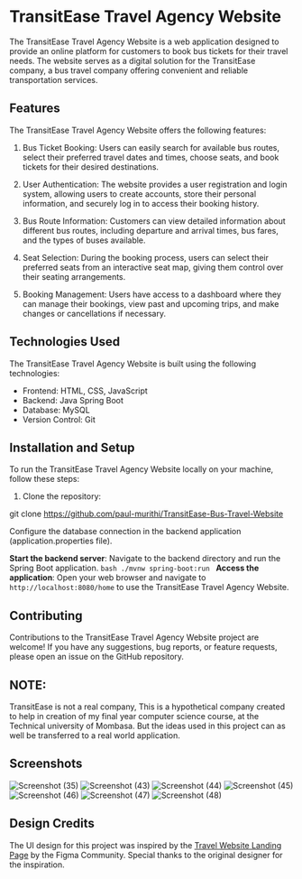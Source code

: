 # TransitEase Travel Agency Website

The TransitEase Travel Agency Website is a web application designed to provide an online platform for customers to book bus tickets for their travel needs. The website serves as a digital solution for the TransitEase company, a bus travel company offering convenient and reliable transportation services.

## Features

The TransitEase Travel Agency Website offers the following features:

1. Bus Ticket Booking: Users can easily search for available bus routes, select their preferred travel dates and times, choose seats, and book tickets for their desired destinations.

2. User Authentication: The website provides a user registration and login system, allowing users to create accounts, store their personal information, and securely log in to access their booking history.

3. Bus Route Information: Customers can view detailed information about different bus routes, including departure and arrival times, bus fares, and the types of buses available.

4. Seat Selection: During the booking process, users can select their preferred seats from an interactive seat map, giving them control over their seating arrangements.

5. Booking Management: Users have access to a dashboard where they can manage their bookings, view past and upcoming trips, and make changes or cancellations if necessary.

## Technologies Used

The TransitEase Travel Agency Website is built using the following technologies:

- Frontend: HTML, CSS, JavaScript
- Backend: Java Spring Boot
- Database: MySQL
- Version Control: Git

## Installation and Setup

To run the TransitEase Travel Agency Website locally on your machine, follow these steps:

1. Clone the repository:

git clone https://github.com/paul-murithi/TransitEase-Bus-Travel-Website

Configure the database connection in the backend application (application.properties file).

**Start the backend server**:
    Navigate to the backend directory and run the Spring Boot application.
    ```bash
    ./mvnw spring-boot:run
    ```
**Access the application**:
    Open your web browser and navigate to `http://localhost:8080/home` to use the TransitEase Travel Agency Website.


## Contributing

Contributions to the TransitEase Travel Agency Website project are welcome! If you have any suggestions, bug reports, or feature requests, please open an issue on the GitHub repository.

## NOTE:

TransitEase is not a real company, This is a hypothetical company created to help in creation of my final year computer science course, at the Technical university of Mombasa. But the ideas used in this project can as well be transferred to a real world application.

## Screenshots
![Screenshot (35)](https://github.com/paul-murithi/TransitEase-Bus-Travel-Website/assets/114237403/954d63b5-7a8a-4761-945c-c93866fd9335)
![Screenshot (43)](https://github.com/paul-murithi/TransitEase-Bus-Travel-Website/assets/114237403/e9afb3a1-c784-4b4e-a348-7250b36019a4)
![Screenshot (44)](https://github.com/paul-murithi/TransitEase-Bus-Travel-Website/assets/114237403/632569f6-c7eb-4580-b862-9523f782e1ef)
![Screenshot (45)](https://github.com/paul-murithi/TransitEase-Bus-Travel-Website/assets/114237403/96b99f1d-2981-4e76-944b-1aaa2b4c7a3f)
![Screenshot (46)](https://github.com/paul-murithi/TransitEase-Bus-Travel-Website/assets/114237403/728a4557-4312-4533-82ff-a197b0389d1d)
![Screenshot (47)](https://github.com/paul-murithi/TransitEase-Bus-Travel-Website/assets/114237403/6f5c833d-12db-4ac3-8ab6-79fab2f707ce)
![Screenshot (48)](https://github.com/paul-murithi/TransitEase-Bus-Travel-Website/assets/114237403/26810fa0-6ebc-41b1-b7fc-4c4018d60494)

## Design Credits
The UI design for this project was inspired by the [Travel Website Landing Page](https://www.figma.com/design/IPgB5kmdldVqAQZTnTsDP8/Travel-Website-Landing-Page-(Community)?node-id=0-1&t=p7VHeOXGAh2sRQyu-0) by the Figma Community. Special thanks to the original designer for the inspiration.
